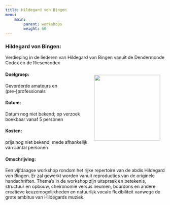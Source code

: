 ```yaml
---
title: Hildegard von Bingen
menu:
    main:
        parent: workshops
        weight: 60
---
```

### Hildegard von Bingen: 
Verdieping in de liederen van Hildegard von Bingen vanuit de Dendermonde Codex en de Riesencodex

<img src="../images/O_filie.jpeg" style="width: 13rem; float: right; margin:1rem">

#### Doelgroep:
Gevorderde amateurs en (pre-)professionals
#### Datum:
Datum nog niet bekend; op verzoek boekbaar vanaf 5 personen
#### Kosten: 
prijs nog niet bekend, mede afhankelijk van aantal personen
#### Omschrijving:
Een vijfdaagse workshop rondom het rijke repertoire van de abdis Hildegard von Bingen. Er zal gewerkt worden vanuit reproducties van de originele handschriften. Thema’s in de workshop zijn uitspraak en betekenis, structuur en opbouw, cheironomie versus neumen, bourdons en andere creatieve keuzemogelijkheden en natuurlijk vocale flexibiliteit vanwege de grote ambitus van Hildegards muziek.
